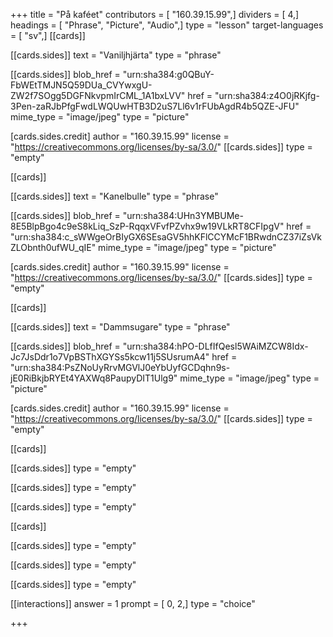 +++
title = "På kaféet"
contributors = [ "160.39.15.99",]
dividers = [ 4,]
headings = [ "Phrase", "Picture", "Audio",]
type = "lesson"
target-languages = [ "sv",]
[[cards]]

[[cards.sides]]
text = "Vaniljhjärta"
type = "phrase"

[[cards.sides]]
blob_href = "urn:sha384:g0QBuY-FbWEtTMJN5Q59DUa_CVYwxgU-ZW2f7SOgg5DGFNkvpmIrCML_1A1bxLVV"
href = "urn:sha384:z4O0jRKjfg-3Pen-zaRJbPfgFwdLWQUwHTB3D2uS7Ll6v1rFUbAgdR4b5QZE-JFU"
mime_type = "image/jpeg"
type = "picture"

[cards.sides.credit]
author = "160.39.15.99"
license = "https://creativecommons.org/licenses/by-sa/3.0/"
[[cards.sides]]
type = "empty"

[[cards]]

[[cards.sides]]
text = "Kanelbulle"
type = "phrase"

[[cards.sides]]
blob_href = "urn:sha384:UHn3YMBUMe-8E5BlpBgo4c9eS8kLiq_SzP-RqqxVFvfPZvhx9w19VLkRT8CFIpgV"
href = "urn:sha384:c_sWWgeOrBIyGX6SEsaGV5hhKFlCCYMcF1BRwdnCZ37iZsVkZLObnth0ufWU_qIE"
mime_type = "image/jpeg"
type = "picture"

[cards.sides.credit]
author = "160.39.15.99"
license = "https://creativecommons.org/licenses/by-sa/3.0/"
[[cards.sides]]
type = "empty"

[[cards]]

[[cards.sides]]
text = "Dammsugare"
type = "phrase"

[[cards.sides]]
blob_href = "urn:sha384:hPO-DLfIfQesl5WAiMZCW8Idx-Jc7JsDdr1o7VpBSThXGYSs5kcw11j5SUsrumA4"
href = "urn:sha384:PsZNoUyRrvMGVlJ0eYbUyfGCDqhn9s-jE0RiBkjbRYEt4YAXWq8PaupyDIT1Ulg9"
mime_type = "image/jpeg"
type = "picture"

[cards.sides.credit]
author = "160.39.15.99"
license = "https://creativecommons.org/licenses/by-sa/3.0/"
[[cards.sides]]
type = "empty"

[[cards]]

[[cards.sides]]
type = "empty"

[[cards.sides]]
type = "empty"

[[cards.sides]]
type = "empty"

[[cards]]

[[cards.sides]]
type = "empty"

[[cards.sides]]
type = "empty"

[[cards.sides]]
type = "empty"

[[interactions]]
answer = 1
prompt = [ 0, 2,]
type = "choice"

+++
